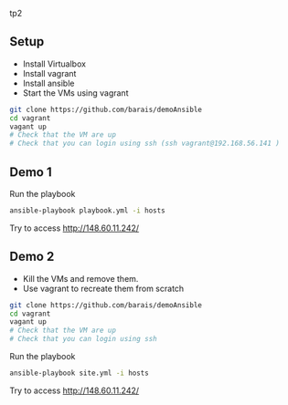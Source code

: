  tp2 

## Setup

- Install Virtualbox
- Install vagrant
- Install ansible
- Start the VMs using vagrant


```bash
git clone https://github.com/barais/demoAnsible
cd vagrant
vagant up
# Check that the VM are up
# Check that you can login using ssh (ssh vagrant@192.168.56.141 )
```

## Demo 1

Run the playbook

```bash
ansible-playbook playbook.yml -i hosts
```

Try to access http://148.60.11.242/
## Demo 2

- Kill the VMs and remove them.
- Use vagrant to recreate them from scratch

```bash
git clone https://github.com/barais/demoAnsible
cd vagrant
vagant up
# Check that the VM are up
# Check that you can login using ssh 
```

Run the playbook

```bash
ansible-playbook site.yml -i hosts
```

Try to access http://148.60.11.242/
